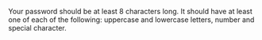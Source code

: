 Your password should be at least 8 characters long. It should have at least one of each of the following: uppercase and lowercase letters, number and special character.